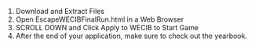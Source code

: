 1. Download and Extract Files
2. Open EscapeWECIBFinalRun.html in a Web Browser
3. SCROLL DOWN and Click Apply to WECIB to Start Game 
4. After the end of your application, make sure to check out the yearbook.
